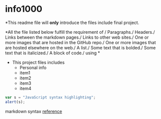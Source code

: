 # info1000


*This readme file will **only** introduce the files include final project. 


*All the file listed below fulfill the requirement of /
Paragraphs./
Headers./
Links between the markdown pages./
Links to other web sites./
One or more images that are hosted in the GitHub repo./
One or more images that are hosted elsewhere on the web./
A list./
Some text that is bolded./
Some text that is italicized./
A block of code./
using
*
* This project files includes
  * Personal info
  * item1
  * item2
  * item3
  * item4

```javascript
var s = "JavaScript syntax highlighting";
alert(s);
```

markdown syntax [reference](https://github.com/adam-p/markdown-here/wiki/Markdown-Cheatsheet#links)
